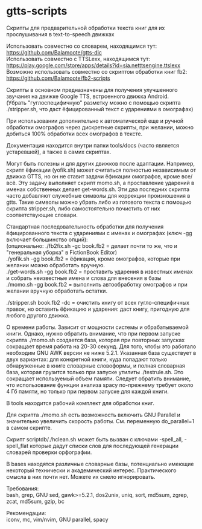 # gtts-scripts

Скрипты для предварительной обработки текста книг для их прослушивания в text-to-speech движках

Использовать совместно со словарем, находящимся тут: https://github.com/Balamoote/gtts-dic</br>
Использовать совместно с TTSLexx, находящимся тут: https://play.google.com/store/apps/details?id=sia.netttsengine.ttslexx</br>
Возможно использовать совместно со скриптом обработки книг fb2: https://github.com/Balamoote/fb2-scripts</br>

Скрипты в основном предназначены для получения улучшенного звучания на движке Google TTS, встроенного движка Android.</br>
(Убрать "гуглоспецифичную" разметку можно с помощью скрипта ./stripper.sh, что даст ёфицированный текст с ударениями в омографах)

При использовании дополнительно к автоматической еще и ручной обработки омографов через дискретные скрипты, при желании, можно добиться 100% обработки всех
омографов в тексте.

Документация находится внутри папки tools/docs (часто является устаревшей), а также в самих скриптах.

Могут быть полезны и для других движков после адаптации. Например, скрипт ёфикации (yofik.sh) может считаться полностью независимым от движка GTTS,
но он не ставит задачи ёфикации омографов, кроме все/всё. Эту задачу выполняет скрипт momo.sh, а проставление ударений в именах собственных делает get-words.sh.
Эти два последних скрипта часто добавляют служебные символы для коррекции произношения в gtts. Такие символы можно убрать либо из готового текста с помощью
скрипта stripper.sh, либо самостоятельно почистить от них соответствующие словари.

Стандартная последовательность обработки для получения ёфицированного текста с ударениями с именах и омографах (ключ -gg включает большинство опций):</br>
(опционально: ./fb2fix.sh -gc book.fb2 = делает почти то же, что и "генеральная уборка" в FictionBook Editor)</br>
./yofik.sh -gg book.fb2 = ёфикация, кроме омографов, которые при желании можно обработать вручную.</br>
./get-words.sh -gg book.fb2 = проставить ударения в известных именах и собрать неизвестные имена и слова для внесения в базы</br>
./momo.sh -gg book.fb2 = выполнить автообработку омографов и при желании вручную обработать остатки.</br>

./stripper.sh book.fb2 -dc = очистить книгу от всех гугло-специфичных правок, но оставить ёфикацию и ударения: даст книгу, пригодную для любого другого движка.</br>

О времени работы. Зависит от мощности системы и обрабатываемой книги. Однако, нужно обратить внимание, что при первом запуске скрипта ./momo.sh создается база,
которая при повторных запусках сокращает время работа на 20-30 секунд. Для того, чтобы это работало необходим GNU AWK версии не ниже 5.2.1. Указанная база существует
в двух вариантах: для конкретной книги, куда попадают только обнаруженные в книге словарные словоформы, и полная словарная база, которая грузится только при запуске
утилиты ./testrule.sh. Это сокращает используемый объем памяти. Следует обратить внимание, что использование функции анализа spacy по-прежнему требует около 4 Гб
памяти, но только при первом запуске для каждой книги.</br>

В tools находится рабочий комплект для обработки книг.</br>

Для скрипта ./momo.sh есть возможность включить GNU Parallel и значительно увеличить скорость работы.
См. переменную do_parallel=1 в самом скрипте.

Скрипт scriptdb/./hclean.sh может быть вызван с ключами -spell_all, -spell_flat которые дадут списки слов для последующей генерации словарей проверки орфографии.

В bases находятся различные словарные базы, потенциально имеющие некоторый технически и академический интерес. Практического
смысла в них почти нет. Можете их смело игнорировать.

Требования:</br>
bash, grep, GNU sed, gawk>=5.2.1, dos2unix, uniq, sort, md5sum, zgrep, zcat, md5sum, gzip, bc

Рекомендации:</br>
iconv, mc, vim/nvim, GNU parallel, spacy

